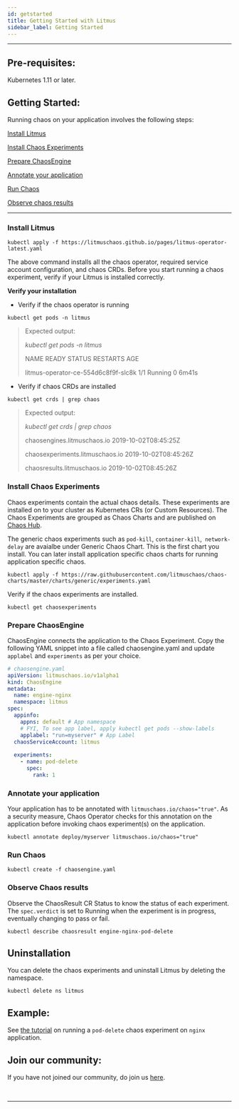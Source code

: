 ```yaml
---
id: getstarted 
title: Getting Started with Litmus
sidebar_label: Getting Started 
---
```


------

## Pre-requisites:

Kubernetes 1.11 or later.

## Getting Started:

Running chaos on your application involves the following steps:

[Install Litmus](#install-litmus)

[Install  Chaos Experiments](#install-chaos-experiments)

[Prepare ChaosEngine](#prepare-chaosengine)

[Annotate your application](#annotate-your-application)

[Run Chaos](#run-chaos)

[Observe chaos results](#observe-chaos-results)

<hr>



###  Install Litmus

```
kubectl apply -f https://litmuschaos.github.io/pages/litmus-operator-latest.yaml
```

The above command installs all the chaos operator, required service account configuration, and chaos CRDs. Before you start running a chaos experiment, verify if your Litmus is installed correctly.

**Verify your installation**

- Verify if the chaos operator is running 

```
kubectl get pods -n litmus
```

> Expected output:
>
> *kubectl get pods -n litmus*
>
> NAME                                  READY   STATUS    RESTARTS   AGE
>
> litmus-operator-ce-554d6c8f9f-slc8k   1/1     Running   0          6m41s



- Verify if chaos CRDs are installed

```
kubectl get crds | grep chaos
```

> Expected output:
>
> *kubectl get crds | grep chaos*
>
> chaosengines.litmuschaos.io             2019-10-02T08:45:25Z
>
> chaosexperiments.litmuschaos.io         2019-10-02T08:45:26Z
>
> chaosresults.litmuschaos.io             2019-10-02T08:45:26Z



### Install Chaos Experiments

Chaos experiments contain the actual chaos details. These experiments are installed on to your cluster as Kubernetes CRs (or Custom Resources). The Chaos Experiments are grouped as Chaos Charts and are published on <a href=" https://hub.litmuschaos.io" target="_blank">Chaos Hub</a>. 

The generic chaos experiments such as `pod-kill`, `container-kill`,` network-delay` are avaialbe under Generic Chaos Chart. This is the first chart you install. You can later install application specific chaos charts for running application specific chaos.

```
kubectl apply -f https://raw.githubusercontent.com/litmuschaos/chaos-charts/master/charts/generic/experiments.yaml
```



Verify if the chaos experiments are installed.

```
kubectl get chaosexperiments
```



### Prepare ChaosEngine 

ChaosEngine connects the application to the Chaos Experiment. Copy the following YAML snippet into a file called chaosengine.yaml and update `applabel` and `experiments` as per your choice.

```yaml
# chaosengine.yaml
apiVersion: litmuschaos.io/v1alpha1
kind: ChaosEngine
metadata:
  name: engine-nginx
  namespace: litmus
spec:
  appinfo: 
    appns: default # App namespace
    # FYI, To see app label, apply kubectl get pods --show-labels
    applabel: "run=myserver" # App Label
  chaosServiceAccount: litmus
  
  experiments:
    - name: pod-delete
      spec:
        rank: 1
```



### Annotate your application

Your application has to be annotated with `litmuschaos.io/chaos="true"`. As a security measure, Chaos Operator checks for this annotation on the application before invoking chaos experiment(s) on the application.

```console
kubectl annotate deploy/myserver litmuschaos.io/chaos="true"
```



### Run Chaos



```console
kubectl create -f chaosengine.yaml
```



### Observe Chaos results

Observe the ChaosResult CR Status to know the status of each experiment. The ```spec.verdict``` is set to Running when the experiment is in progress, eventually changing to pass or fail.

```console
kubectl describe chaosresult engine-nginx-pod-delete
```



## Uninstallation

You can delete the chaos experiments and uninstall Litmus by deleting the namespace.

```console
kubectl delete ns litmus
```



## Example:

See [the tutorial](example.html) on running a `pod-delete` chaos experiment on `nginx` application.



## Join our community:

If you have not joined our community, do join us [here](community.html).



<br>

<hr>

<br>	



